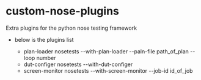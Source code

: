 custom-nose-plugins
===================
Extra plugins for the python nose testing framework

* below is the plugins list

  * plan-loader
     nosetests --with-plan-loader --paln-file path_of_plan --loop number
  * dut-configer
     nosetests --with-dut-configer 
  * screen-monitor
     nosetests --with-screen-monitor --job-id id_of_job
